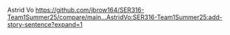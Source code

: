 Astrid Vo
https://github.com/jbrow164/SER316-Team1Summer25/compare/main...AstridVo:SER316-Team1Summer25:add-story-sentence?expand=1
